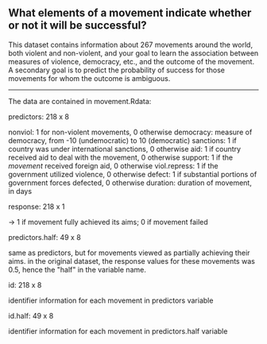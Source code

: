 
What elements of a movement indicate whether or not it will be successful?
---

This dataset contains information about 267 movements around the world, both
violent and non-violent, and your goal to learn the association between
measures of violence, democracy, etc., and the outcome of the movement. A
secondary goal is to predict the probability of success for those movements
for whom the outcome is ambiguous.

---

The data are contained in movement.Rdata:

predictors: 218 x 8

   nonviol: 1 for non-violent movements, 0 otherwise
   democracy: measure of democracy, from -10 (undemocratic) to 10 (democratic)
   sanctions: 1 if country was under international sanctions, 0 otherwise
   aid: 1 if country received aid to deal with the movement, 0 otherwise
   support: 1 if the *movement* received foreign aid, 0 otherwise
   viol.repress: 1 if the government utilized violence, 0 otherwise
   defect: 1 if substantial portions of government forces defected, 0 otherwise
   duration: duration of movement, in days

response: 218 x 1

   -> 1 if movement fully achieved its aims; 0 if movement failed

predictors.half: 49 x 8

   same as predictors, but for movements viewed as partially achieving their
   aims. in the original dataset, the response values for these movements
   was 0.5, hence the "half" in the variable name.

id: 218 x 8

   identifier information for each movement in predictors variable

id.half: 49 x 8

   identifier information for each movement in predictors.half variable

